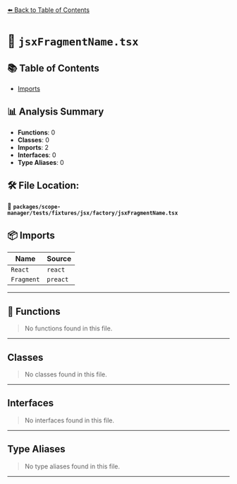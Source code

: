 [⬅️ Back to Table of Contents](../../../../../../index.md)

# 📄 `jsxFragmentName.tsx`

## 📚 Table of Contents

- [Imports](#imports)

## 📊 Analysis Summary

- **Functions**: 0
- **Classes**: 0
- **Imports**: 2
- **Interfaces**: 0
- **Type Aliases**: 0

## 🛠️ File Location:
📂 **`packages/scope-manager/tests/fixtures/jsx/factory/jsxFragmentName.tsx`**

## 📦 Imports

| Name | Source |
|------|--------|
| `React` | `react` |
| `Fragment` | `preact` |


---

## 🔧 Functions

> No functions found in this file.


---

## Classes

> No classes found in this file.


---

## Interfaces

> No interfaces found in this file.


---

## Type Aliases

> No type aliases found in this file.


---